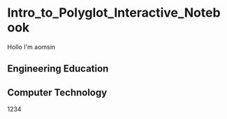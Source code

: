 # Intro_to_Polyglot_Interactive_Notebook

Hollo I'm aomsin


## Engineering Education
## Computer Technology

1234